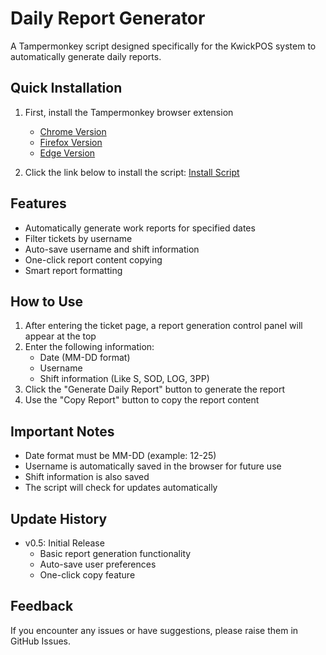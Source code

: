 # Daily Report Generator
A Tampermonkey script designed specifically for the KwickPOS system to automatically generate daily reports.

## Quick Installation
1. First, install the Tampermonkey browser extension
   - [Chrome Version](https://chrome.google.com/webstore/detail/tampermonkey/dhdgffkkebhmkfjojejmpbldmpobfkfo)
   - [Firefox Version](https://addons.mozilla.org/en-US/firefox/addon/tampermonkey/)
   - [Edge Version](https://microsoftedge.microsoft.com/addons/detail/tampermonkey/iikmkjmpaadaobahmlepeloendndfphd)

2. Click the link below to install the script:
   [Install Script](https://github.com/tfsui3/daily-report-generator/raw/refs/heads/main/daily-report.user.js)

## Features
- Automatically generate work reports for specified dates
- Filter tickets by username
- Auto-save username and shift information
- One-click report content copying
- Smart report formatting

## How to Use
1. After entering the ticket page, a report generation control panel will appear at the top
2. Enter the following information:
   - Date (MM-DD format)
   - Username
   - Shift information (Like S, SOD, LOG, 3PP)
3. Click the "Generate Daily Report" button to generate the report
4. Use the "Copy Report" button to copy the report content

## Important Notes
- Date format must be MM-DD (example: 12-25)
- Username is automatically saved in the browser for future use
- Shift information is also saved
- The script will check for updates automatically

## Update History
- v0.5: Initial Release
  - Basic report generation functionality
  - Auto-save user preferences
  - One-click copy feature

## Feedback
If you encounter any issues or have suggestions, please raise them in GitHub Issues.
